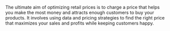 The ultimate aim of optimizing retail prices is to charge a price that helps you make the most money and attracts enough customers to buy your products.
It involves using data and pricing strategies to find the right price that maximizes your sales and profits while keeping customers happy.
